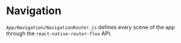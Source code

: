 # Navigation

```App/Navigation/NavigationRouter.js``` defines every scene of the app through the ```react-native-router-flux``` API.
